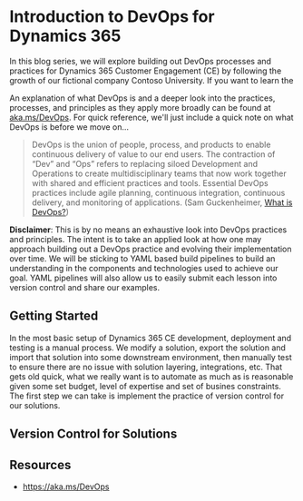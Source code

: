 
# Introduction to DevOps for Dynamics 365
  
In this blog series, we will explore building out DevOps processes and practices for Dynamics 365 Customer Engagement (CE) by following the growth of our fictional company Contoso University. If you want to learn the

An explanation of what DevOps is and a deeper look into the practices, processes, and principles as they apply more broadly can be found at [aka.ms/DevOps](https://aka.ms/Devops). For quick reference, we'll just include a quick note on what DevOps is before we move on...

>DevOps is the union of people, process, and products to enable continuous delivery of value to our end users. The contraction of “Dev” and “Ops” refers to replacing siloed Development and Operations to create multidisciplinary teams that now work together with shared and efficient practices and tools. Essential DevOps practices include agile planning, continuous integration, continuous delivery, and monitoring of applications. (Sam Guckenheimer, [What is DevOps?](https://docs.microsoft.com/en-us/azure/devops/learn/what-is-devops))

**Disclaimer**: This is by no means an exhaustive look into DevOps practices and principles. The intent is to take an applied look at how one may approach building out a DevOps practice and evolving their implementation over time. We will be sticking to YAML based build pipelines to build an understanding in the components and technologies used to achieve our goal. YAML pipelines will also allow us to easily submit each lesson into version control and share our examples.

## Getting Started

In the most basic setup of Dynamics 365 CE development, deployment and testing is a manual process. We modify a solution, export the solution and import that solution into some downstream environment, then manually test to ensure there are no issue with solution layering, integrations, etc. That gets old quick, what we really want is to automate as much as is reasonable given some set budget, level of expertise and set of busines constraints. The first step we can take is implement the practice of version control for our solutions.

## Version Control for Solutions

## Resources

- https://aka.ms/DevOps
<!--stackedit_data:
eyJoaXN0b3J5IjpbLTg4NDc3NTI2M119
-->